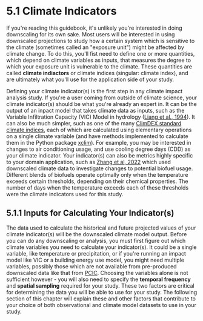# 5.1 Climate Indicators

If you're reading this guidebook, it's unlikely you're interested in doing downscaling for its own sake. Most users will be interested in using downscaled projections to study how a certain system which is sensitive to the climate (sometimes called an "exposure unit") might be affected by climate change. To do this, you'll fist need to define one or more quantities, which depend on climate variables as inputs, that measures the degree to which your exposure unit is vulnerable to the climate. These quantities are called **climate indiactors** or climate indices (singular: climate index), and are ultimately what you'll use for the application side of your study. 

Defining your climate indicator(s) is the first step in any climate impact analysis study. If you're a user coming from outside of climate science, your climate indicator(s) should be what you're already an expert in. It can be the output of an inpact model that takes climate data as inputs, such as the Variable Infiltration Capacity (VIC) Model in hydrology ([Liang et al., 1994](https://doi.org/10.1029/94JD00483)). It can also be much simpler, such as one of the many [ClimDEX standard climate indices](https://www.climdex.org/learn/indices/), each of which are calculated using elementary operations on a single climate variable (and have methods implemented to calculate them in the Python package [xclim](https://xclim.readthedocs.io/en/stable/indices.html)). For example, you may be interested in changes to air conditioning usage, and use cooling degree days (CDD) as your climate indicator. Your indicator(s) can also be metrics highly specific to your domain application, such as [Zhang et al, 2022](https://doi.org/10.1021/acs.est.2c01699) which used downscaled climate data to investigate changes to potential biofuel usage. Different blends of biofuels operate optimally only when the temperature exceeds certain thresholds, depending on their chemical properties. The number of days when the temperature exceeds each of these thresholds were the climate indicators used for this study.

## 5.1.1 Inputs for Calculating Your Indicator(s)

The data used to calculate the historical and future projected values of your climate indicator(s) will be the downscaled climate model output. Before you can do any downscaling or analysis, you must first figure out which climate variables you need to calculate your indicator(s). It could be a single variable, like temperature or precipitation, or if you're running an impact model like VIC or a building energy use model, you might need multiple variables, possibly those which are not available from pre-produced downscaled data like that from [PCIC](https://pacificclimate.org/data/statistically-downscaled-climate-scenarios). Choosing the variables alone is not sufficient however - you will also need to specify the **temporal frequency** and **spatial sampling** required for your study. These two factors are critical for determining the data you will be able to use for your study. The following section of this chapter will explain these and other factors that contribute to your choice of both observational and climate model datasets to use in your study.

